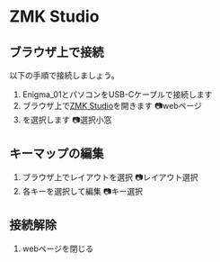 # ZMK Studio
## ブラウザ上で接続
以下の手順で接続しましょう。
1. Enigma_01とパソコンをUSB-Cケーブルで接続します
2. ブラウザ上で[ZMK Studio](https://zmk.studio)を開きます
📷webページ
3. を選択します
📷選択小窓

## キーマップの編集  
1. ブラウザ上でレイアウトを選択
📷レイアウト選択
2. 各キーを選択して編集
📷キー選択

## 接続解除
1. webページを閉じる
